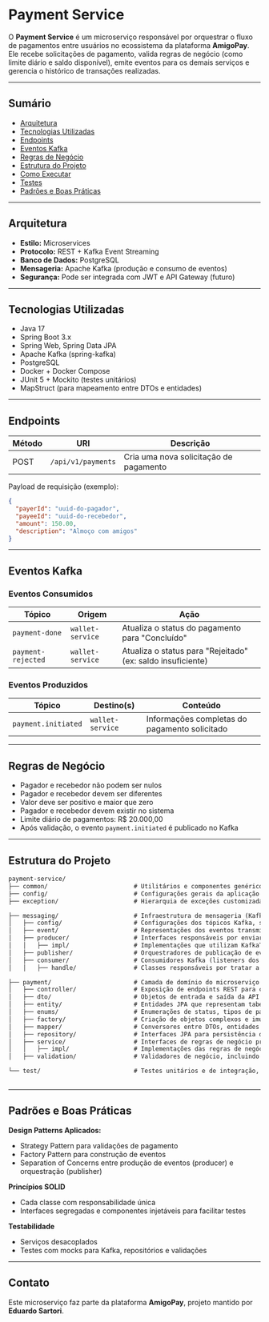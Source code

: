 # Payment Service

O **Payment Service** é um microserviço responsável por orquestrar o fluxo de pagamentos entre usuários no ecossistema da plataforma **AmigoPay**. Ele recebe solicitações de pagamento, valida regras de negócio (como limite diário e saldo disponível), emite eventos para os demais serviços e gerencia o histórico de transações realizadas.

---

## Sumário

- [Arquitetura](#arquitetura)
- [Tecnologias Utilizadas](#tecnologias-utilizadas)
- [Endpoints](#endpoints)
- [Eventos Kafka](#eventos-kafka)
- [Regras de Negócio](#regras-de-negócio)
- [Estrutura do Projeto](#estrutura-do-projeto)
- [Como Executar](#como-executar)
- [Testes](#testes)
- [Padrões e Boas Práticas](#padrões-e-boas-práticas)

---

## Arquitetura

- **Estilo:** Microservices
- **Protocolo:** REST + Kafka Event Streaming
- **Banco de Dados:** PostgreSQL
- **Mensageria:** Apache Kafka (produção e consumo de eventos)
- **Segurança:** Pode ser integrada com JWT e API Gateway (futuro)

---

## Tecnologias Utilizadas

- Java 17
- Spring Boot 3.x
- Spring Web, Spring Data JPA
- Apache Kafka (spring-kafka)
- PostgreSQL
- Docker + Docker Compose
- JUnit 5 + Mockito (testes unitários)
- MapStruct (para mapeamento entre DTOs e entidades)

---

## Endpoints

| Método | URI                | Descrição                        |
|--------|--------------------|----------------------------------|
| POST   | `/api/v1/payments` | Cria uma nova solicitação de pagamento |

Payload de requisição (exemplo):

```json
{
  "payerId": "uuid-do-pagador",
  "payeeId": "uuid-do-recebedor",
  "amount": 150.00,
  "description": "Almoço com amigos"
}
```

---

## Eventos Kafka

### Eventos Consumidos

| Tópico             | Origem           | Ação                                                        |
| ------------------ | ---------------- | ----------------------------------------------------------- |
| `payment-done`     | `wallet-service` | Atualiza o status do pagamento para "Concluído"             |
| `payment-rejected` | `wallet-service` | Atualiza o status para "Rejeitado" (ex: saldo insuficiente) |

### Eventos Produzidos

| Tópico              | Destino(s)       | Conteúdo                                      |
| ------------------- | ---------------- | --------------------------------------------- |
| `payment.initiated` | `wallet-service` | Informações completas do pagamento solicitado |

---

## Regras de Negócio

- Pagador e recebedor não podem ser nulos
- Pagador e recebedor devem ser diferentes
- Valor deve ser positivo e maior que zero
- Pagador e recebedor devem existir no sistema
- Limite diário de pagamentos: R$ 20.000,00
- Após validação, o evento `payment.initiated` é publicado no Kafka

--- 

## Estrutura do Projeto

```markdown
payment-service/
├── common/                        # Utilitários e componentes genéricos reutilizáveis por todo o projeto (ex: mensagens, helpers, constantes globais)
├── config/                        # Configurações gerais da aplicação (ex: beans, CORS, Swagger, segurança, etc.)
├── exception/                     # Hierarquia de exceções customizadas (ex: BusinessException), e handlers globais para retorno consistente de erros

├── messaging/                     # Infraestrutura de mensageria (Kafka), separando claramente os papéis e responsabilidades
│   ├── config/                    # Configurações dos tópicos Kafka, serializadores e listeners
│   ├── event/                     # Representações dos eventos transmitidos e consumidos via Kafka, incluindo fábricas responsáveis por construir os eventos a partir das entidades de domínio (ex: PaymentInitiatedEventFactory → Payment → PaymentInitiatedEvent)
│   ├── producer/                  # Interfaces responsáveis por enviar eventos Kafka
│   │   ├── impl/                  # Implementações que utilizam KafkaTemplate para publicar eventos
│   ├── publisher/                 # Orquestradores de publicação de eventos (fazem validação, construção e chamada da producer)
│   ├── consumer/                  # Consumidores Kafka (listeners dos tópicos que escutam eventos)
│   │   ├── handle/                # Classes responsáveis por tratar a lógica de negócio de cada evento consumido

├── payment/                       # Camada de domínio do microserviço de pagamento
│   ├── controller/                # Exposição de endpoints REST para clientes externos (ex: `/api/v1/payments`)
│   ├── dto/                       # Objetos de entrada e saída da API (ex: PaymentRequest, PaymentResponse)
│   ├── entity/                    # Entidades JPA que representam tabelas do banco de dados (ex: Payment)
│   ├── enums/                     # Enumerações de status, tipos de pagamento, mensagens de validação, etc.
│   ├── factory/                   # Criação de objetos complexos e imutáveis (ex: eventos ou entidades a partir de contexto)
│   ├── mapper/                    # Conversores entre DTOs, entidades e eventos (geralmente usando MapStruct)
│   ├── repository/                # Interfaces JPA para persistência de dados (ex: PaymentRepository)
│   ├── service/                   # Interfaces de regras de negócio principais
│   │   ├── impl/                  # Implementações das regras de negócio (ex: PaymentServiceImpl)
│   ├── validation/                # Validadores de negócio, incluindo composição de validações com Strategy Pattern

└── test/                          # Testes unitários e de integração, organizados para validar funcionalidades críticas
                  
```

---

## Padrões e Boas Práticas

**Design Patterns Aplicados:**
- Strategy Pattern para validações de pagamento
- Factory Pattern para construção de eventos
- Separation of Concerns entre produção de eventos (producer) e orquestração (publisher)

**Princípios SOLID**
- Cada classe com responsabilidade única
- Interfaces segregadas e componentes injetáveis para facilitar testes

**Testabilidade**
- Serviços desacoplados
- Testes com mocks para Kafka, repositórios e validações

---

## Contato
Este microserviço faz parte da plataforma **AmigoPay**, projeto mantido por **Eduardo Sartori**.